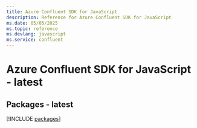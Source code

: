```yaml
---
title: Azure Confluent SDK for JavaScript
description: Reference for Azure Confluent SDK for JavaScript
ms.date: 05/05/2025
ms.topic: reference
ms.devlang: javascript
ms.service: confluent
---
```

# Azure Confluent SDK for JavaScript - latest
## Packages - latest
[!INCLUDE [packages](confluent-index.md)]